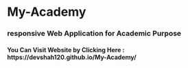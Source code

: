 # My-Academy

<h3> responsive  Web Application for Academic Purpose </h3>

<h4>You Can Visit Website by Clicking Here : https://devshah120.github.io/My-Academy/

